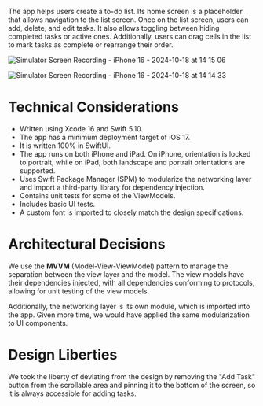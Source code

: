  The app helps users create a to-do list. Its home screen is a placeholder that allows navigation to the list screen. Once on the list screen, users can add, delete, and edit tasks. It also allows toggling between hiding completed tasks or active ones. Additionally, users can drag cells in the list to mark tasks as complete or rearrange their order.

![Simulator Screen Recording - iPhone 16 - 2024-10-18 at 14 15 06](https://github.com/user-attachments/assets/ed2bf3f4-bd8d-4e3f-a76e-e6884c935b34)

![Simulator Screen Recording - iPhone 16 - 2024-10-18 at 14 14 33](https://github.com/user-attachments/assets/44f395ef-55b3-408d-9c77-1a95e28f320c)

 # Technical Considerations

 - Written using Xcode 16 and Swift 5.10.
 - The app has a minimum deployment target of iOS 17.
 - It is written 100% in SwiftUI.
 - The app runs on both iPhone and iPad. On iPhone, orientation is locked to portrait, while on iPad, both landscape and portrait orientations are supported.
 - Uses Swift Package Manager (SPM) to modularize the networking layer and import a third-party library for dependency injection.
 - Contains unit tests for some of the ViewModels.
 - Includes basic UI tests.
 - A custom font is imported to closely match the design specifications.

 # Architectural Decisions

 We use the **MVVM** (Model-View-ViewModel) pattern to manage the separation between the view layer and the model. The view models have their dependencies injected, with all dependencies conforming to protocols, allowing for unit testing of the view models.

 Additionally, the networking layer is its own module, which is imported into the app. Given more time, we would have applied the same modularization to UI components.

# Design Liberties

We took the liberty of deviating from the design by removing the "Add Task" button from the scrollable area and pinning it to the bottom of the screen, so it is always accessible for adding tasks.
